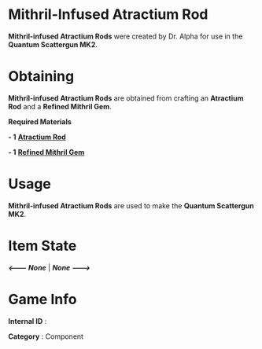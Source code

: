 # Mithril-Infused Atractium Rod

**Mithril-infused Atractium Rods** were created by Dr. Alpha for use in the **Quantum Scattergun MK2**.

# Obtaining

**Mithril-infused Atractium Rods** are obtained from crafting an **Atractium Rod** and a **Refined Mithril Gem**.

**Required Materials**

**- 1** [**Atractium Rod**](https://github.com/AlphaMC0/Lone-Martian/blob/main/Rods/Atractium%20Rod.md)

**- 1** [**Refined Mithril Gem**](https://github.com/AlphaMC0/Lone-Martian/blob/main/Game%20Items/Crystals/Refined%20Gems/Refined%20Mithril%20Gem.md)

# Usage

**Mithril-infused Atractium Rods** are used to make the **Quantum Scattergun MK2**.

# Item State

***<--- None*** | ***None --->***

# Game Info

**Internal ID** : 

**Category** : Component
